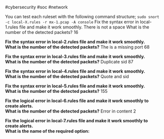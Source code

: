 #cybersecurity #soc #network 

You can test each ruleset with the following command structure;
`sudo snort -c local-X.rules -r mx-1.pcap -A console`
Fix the syntax error in local-1.rules file and make it work smoothly.
There is not a space
What is the number of the detected packets?
16

**Fix the syntax error in local-2.rules file and make it work smoothly.**  
**What is the number of the detected packets?**
The is a missing port
68

**Fix the syntax error in local-3.rules file and make it work smoothly.**  
**What is the number of the detected packets?**
Duplicate sid
87

**Fix the syntax error in local-4.rules file and make it work smoothly.**  
**What is the number of the detected packets?**
Quote and sid


**Fix the syntax error in local-5.rules file and make it work smoothly.**  
**What is the number of the detected packets?**
155

**Fix the logical error in local-6.rules file and make it work smoothly to create alerts.**  
**What is the number of the detected packets?**
Error in content
2

**Fix the logical error in local-7.rules file and make it work smoothly to create alerts.**  
**What is the name of the required option:**
